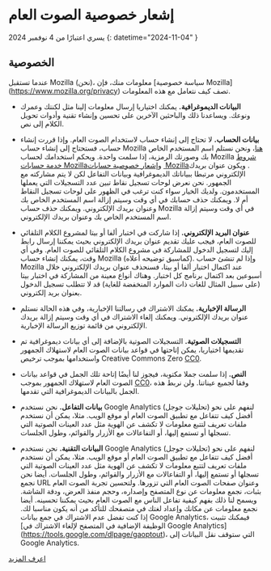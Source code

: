 # إشعار خصوصية الصوت العام

 يسري اعتبارًا من 4 نوفمبر 2024 {: datetime="2024-11-04" }

## الخصوصية

عندما تستقبل Mozilla (نحن)، معلومات منك، فإن [سياسة خصوصية Mozilla]‏(https://www.mozilla.org/privacy) تصف كيف نتعامل مع هذه المعلومات.

* **البيانات الديموغرافية.** يمكنك اختياريا إرسال معلومات إلينا مثل لكنتك وعمرك ونوعك. ويساعدنا ذلك والباحثين الآخرين على تحسين وإنشاء تقنية وأدوات تحويل الكلام إلى نص.

* **بيانات الحساب.** لا تحتاج إلى إنشاء حساب لاستخدام الصوت العام. وإذا قررت إنشاء حساب، فستحتاج إلى إنشاء حساب Mozilla [هنا](https://commonvoice.mozilla.org/login)، ونحن نستلم اسم المستخدم الخاص بك وصورتك الرمزية، إذا سلمت واحدة. ويحكم استخدامك لحساب Mozilla [شروط خدمة حسابات Mozilla‏](https://www.mozilla.org/about/legal/terms/services/‎) و[إشعار خصوصية حسابات Mozilla‏](https://www.mozilla.org/privacy/mozilla-accounts/‎). ويكون عنوان بريدك الإلكتروني مرتبطا ببياناتك الديموغرافية وبيانات التفاعل لكن لا يتم مشاركته مع الجمهور. نحن نعرض لوحات تسجيل نقاط تبين عدد التسجيلات التي يعملها المستخدمون. ولديك الخيار سواء كنت ترغب في الظهور على لوحات تسجيل النقاط أم لا. ويمكنك حذف حسابك في أي وقت وسيتم إزالة اسم المستخدم الخاص بك وعنوان بريدك الإلكتروني. ويمكنك حذف حساب Mozilla في أي وقت وسيتم إزالة اسم المستخدم الخاص بك وعنوان بريدك الإلكتروني.

* **عنوان البريد الإلكتروني.** إذا شاركت في اختبار ألفا أو بيتا لمشروع الكلام التلقائي للصوت العام، فيجب عليك تقديم عنوان بريدك الإلكتروني بحيث يمكننا إرسال رابط إليك لتسجيل الدخول للمشاركة في مشروع الكلام التلقائي للصوت العام. وفي أي وقت، يمكنك إنشاء حساب Mozilla (كماسبق توضيحه أعلاه). وإذا لم تنشئ حساب Mozilla عند اكتمال اختبار ألفا أو بيتا، فسنحذف عنوان بريدك الإلكتروني خلال أسبوعين بعد اكتمال برنامج كل اختبار. وهناك أنواع معينة من المشاركة في اختبار بيتا (على سبيل المثال للغات ذات الموارد المنخفضة للغاية) قد لا تتطلب تسجيل الدخول بعنوان بريد إلكتروني.

* **الرسالة الإخبارية.** يمكنك الاشتراك في رسالتنا الإخبارية، وفي هذه الحالة نستلم عنوان بريدك الإلكتروني. ويمكنك إلغاء الاشتراك في أي وقت وسيتم إزالة بريدك الإلكتروني من قائمة توزيع الرسالة الإخبارية.

* **التسجيلات الصوتية.** التسجيلات الصوتية بالإضافة إلى أي بيانات ديموغرافية تم تقديمها اختياريا، يمكن إتاحتها في قواعد بيانات الصوت العام لاستهلاك الجمهور واستخدامها بموجب ترخيص Creative Commons Zero [CC0](https://creativecommons.org/publicdomain/zero/1.0/)‎.

* **النص.** إذا سلمت جملا مكتوبة، فيجوز لنا أيضًا إتاحة تلك الجمل في قواعد بيانات الصوت العام لاستهلاك الجمهور بموجب ‎[CC0](https://creativecommons.org/publicdomain/zero/1.0/)‎، وفقا لجميع عيناتنا. ولن نربط هذه الجمل بالبيانات الديموغرافية التي تقدمها.

* **بيانات التفاعل.** نحن نستخدم Google Analytics (تحليلات جوجل) لنفهم على نحو أفضل كيف تتفاعل مع تطبيق الصوت العام أو موقع الويب. مثلا، يمكن أن نستخدم ملفات تعريف لتتبع معلومات لا تكشف عن الهوية مثل عدد العينات الصوتية التي تسجلها أو تستمع إليها، أو التفاعالات مع الأزرار والقوائم، وطول الجلسات.

* **البيانات التقنية.** نحن نستخدم Google Analytics (تحليلات جوجل) لنفهم على نحو أفضل كيف تتفاعل مع تطبيق الصوت العام أو موقع الويب. مثلا، يمكن أن نستخدم ملفات تعريف لتتبع معلومات لا تكشف عن الهوية مثل عدد العينات الصوتية التي تسجلها أو تستمع إليها، أو التفاعالات مع الأزرار والقوائم، وطول الجلسات. أيضا نحن نجمع URL وعنوان صفحات الصوت العام التي تزورها. ولتحسين تجربة الصوت العام بثبات، نجمع معلومات عن نوع المتصفح وإصداره، وحجم منفذ العرض، ودقة الشاشة. ويسمح لنا ذلك بفهم كيفية تفاعل الناس مع الصوت العام بحيث يمكننا تحسينه. أيضا نجمع معلومات عن مكانك وإعداد لغتك في متصفحك للتأكد من أنه يكون مناسبا لك. إذا كنت تفضل عدم الاشتراك في جمع بيانات Google Analytics، فيمكنك تثبيت [الوظيفة الإضافية في المتصفح لإلغاء الاشتراك في Google Analytics]‏(https://tools.google.com/dlpage/gaoptout)، التي ستوقف نقل البيانات إلى Google Analytics.

 [اعرف المزيد](https://github.com/common-voice/common-voice/blob/main/docs/data_dictionary.md)

